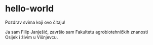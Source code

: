 # hello-world
Pozdrav svima koji ovo čitaju!

Ja sam Filip Janješić, završio sam Fakultetu agrobiotehničkih znanosti Osijek i živim u Višnjevcu.
